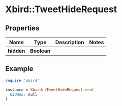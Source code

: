 # Xbird::TweetHideRequest

## Properties

| Name | Type | Description | Notes |
| ---- | ---- | ----------- | ----- |
| **hidden** | **Boolean** |  |  |

## Example

```ruby
require 'xbird'

instance = Xbird::TweetHideRequest.new(
  hidden: null
)
```

